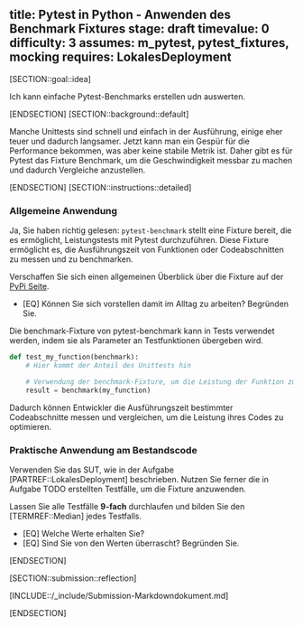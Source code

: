 title: Pytest in Python - Anwenden des Benchmark Fixtures
stage: draft
timevalue: 0
difficulty: 3
assumes: m_pytest, pytest_fixtures, mocking
requires: LokalesDeployment
---

[SECTION::goal::idea]

Ich kann einfache Pytest-Benchmarks erstellen udn auswerten.

[ENDSECTION]
[SECTION::background::default]

Manche Unittests sind schnell und einfach in der Ausführung, einige eher teuer und dadurch langsamer.
Jetzt kann man ein Gespür für die Performance bekommen, was aber keine stabile Metrik ist. Daher
gibt es für Pytest das Fixture Benchmark, um die Geschwindigkeit messbar zu machen und dadurch
Vergleiche anzustellen.

[ENDSECTION]
[SECTION::instructions::detailed]

### Allgemeine Anwendung

Ja, Sie haben richtig gelesen: `pytest-benchmark` stellt eine Fixture bereit, die es ermöglicht,
Leistungstests mit Pytest durchzuführen. Diese Fixture ermöglicht es, die Ausführungszeit von
Funktionen oder Codeabschnitten zu messen und zu benchmarken.

Verschaffen Sie sich einen allgemeinen Überblick über die Fixture auf der
[PyPi Seite](https://pypi.org/project/pytest-benchmark/).

- [EQ] Können Sie sich vorstellen damit im Alltag zu arbeiten? Begründen Sie.

Die benchmark-Fixture von pytest-benchmark kann in Tests verwendet werden, indem sie als Parameter
an Testfunktionen übergeben wird.

```python
def test_my_function(benchmark):
    # Hier kommt der Anteil des Unittests hin

    # Verwendung der benchmark-Fixture, um die Leistung der Funktion zu messen
    result = benchmark(my_function)
```

Dadurch können Entwickler die Ausführungszeit bestimmter Codeabschnitte messen und vergleichen,
um die Leistung ihres Codes zu optimieren.

### Praktische Anwendung am Bestandscode

Verwenden Sie das SUT, wie in der Aufgabe [PARTREF::LokalesDeployment] beschrieben. Nutzen Sie ferner
die in Aufgabe TODO erstellten Testfälle, um die Fixture anzuwenden.

Lassen Sie alle Testfälle **9-fach** durchlaufen und bilden Sie den [TERMREF::Median] jedes Testfalls.

- [EQ] Welche Werte erhalten Sie?
- [EQ] Sind Sie von den Werten überrascht? Begründen Sie.

[ENDSECTION]

[SECTION::submission::reflection]

[INCLUDE::/_include/Submission-Markdowndokument.md]

[ENDSECTION]
